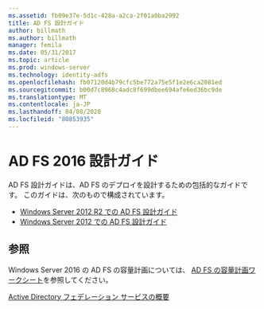 ```yaml
---
ms.assetid: fb09e37e-5d1c-428a-a2ca-2f01a0ba2992
title: AD FS 設計ガイド
author: billmath
ms.author: billmath
manager: femila
ms.date: 05/31/2017
ms.topic: article
ms.prod: windows-server
ms.technology: identity-adfs
ms.openlocfilehash: fb07120d4b79cfc5be772a75e5f1e2e6ca2081ed
ms.sourcegitcommit: b00d7c8968c4adc8f699dbee694afe6ed36bc9de
ms.translationtype: MT
ms.contentlocale: ja-JP
ms.lasthandoff: 04/08/2020
ms.locfileid: "80853935"
---
```

# <a name="ad-fs-2016-design-guide"></a>AD FS 2016 設計ガイド



AD FS 設計ガイドは、AD FS のデプロイを設計するための包括的なガイドです。  このガイドは、次のもので構成されています。

-   [Windows Server 2012 R2 での AD FS 設計ガイド](AD-FS-Design-Guide-in-Windows-Server-2012-R2.md)
-   [Windows Server 2012 での AD FS 設計ガイド](AD-FS-Design-Guide-in-Windows-Server-2012.md)
  

  
## <a name="see-also"></a>参照  
Windows Server 2016 の AD FS の容量計画については、 [AD FS の容量計画ワークシート](http://adfsdocs.blob.core.windows.net/adfs/ADFSCapacity2016.xlsx)を参照してください。  
  
[Active Directory フェデレーション サービスの概要](../../Active-Directory-Federation-Services.md)
